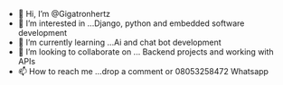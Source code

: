 - 👋 Hi, I’m @Gigatronhertz
- 👀 I’m interested in ...Django, python and embedded software development 
- 🌱 I’m currently learning ...Ai and chat bot development 
- 💞️ I’m looking to collaborate on ... Backend projects and working with APIs 
- 📫 How to reach me ...drop a comment or 08053258472 Whatsapp 

<!---
Gigatronhertz/Gigatronhertz is a ✨ special ✨ repository because its `README.md` (this file) appears on your GitHub profile.
You can click the Preview link to take a look at your changes.
--->
